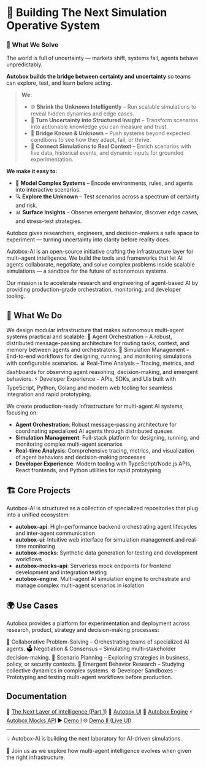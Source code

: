 # 🧩 Building The Next Simulation Operative System

### 🎯 What We Solve

The world is full of uncertainty — markets shift, systems fail, agents behave unpredictably.  

**Autobox builds the bridge between certainty and uncertainty** so teams can explore, test, and learn before acting.  

> **We:**  
> - 🌐 **Shrink the Unknown Intelligently** – Run scalable simulations to reveal hidden dynamics and edge cases.  
> - 🧠 **Turn Uncertainty into Structured Insight** – Transform scenarios into actionable knowledge you can measure and trust.  
> - 🌉 **Bridge Known & Unknown** – Push systems beyond expected conditions to see how they adapt, fail, or thrive.  
> - 🔗 **Connect Simulations to Real Context** – Enrich scenarios with live data, historical events, and dynamic inputs for grounded experimentation.  

**We make it easy to:**  
- 🧩 **Model Complex Systems** – Encode environments, rules, and agents into interactive scenarios.  
- 🔍 **Explore the Unknown** – Test scenarios across a spectrum of certainty and risk.  
- 📊 **Surface Insights** – Observe emergent behavior, discover edge cases, and stress-test strategies.  

Autobox gives researchers, engineers, and decision-makers a safe space to experiment — turning uncertainty into clarity before reality does.

Autobox-AI is an open-source initiative crafting the infrastructure layer for multi-agent intelligence.
We build the tools and frameworks that let AI agents collaborate, negotiate, and solve complex problems inside scalable simulations — a sandbox for the future of autonomous systems.

Our mission is to accelerate research and engineering of agent-based AI by providing production-grade orchestration, monitoring, and developer tooling.

## 🚀 What We Do

We design modular infrastructure that makes autonomous multi-agent systems practical and scalable:
🔗 Agent Orchestration – A robust, distributed message-passing architecture for routing tasks, context, and memory between agents and orchestrators.
🧪 Simulation Management – End-to-end workflows for designing, running, and monitoring simulations with configurable scenarios.
📊 Real-Time Analysis – Tracing, metrics, and dashboards for observing agent reasoning, decision-making, and emergent behaviors.
⚡ Developer Experience – APIs, SDKs, and UIs built with TypeScript, Python, Golang and modern web tooling for seamless integration and rapid prototyping.

We create production-ready infrastructure for multi-agent AI systems, focusing on:

- **Agent Orchestration**: Robust message-passing architecture for coordinating specialized AI agents through distributed queues
- **Simulation Management**: Full-stack platform for designing, running, and monitoring complex multi-agent scenarios
- **Real-time Analysis**: Comprehensive tracing, metrics, and visualization of agent behaviors and decision-making processes
- **Developer Experience**: Modern tooling with TypeScript/Node.js APIs, React frontends, and Python utilities for rapid prototyping

## 🏗 Core Projects

Autobox-AI is structured as a collection of specialized repositories that plug into a unified ecosystem:

- **autobox-api**: High-performance backend orchestrating agent lifecycles and inter-agent communication
- **autobox-ui**: Intuitive web interface for simulation management and real-time monitoring
- **autobox-mocks**: Synthetic data generation for testing and development workflows
- **autobox-mocks-api**: Serverless mock endpoints for frontend development and integration testing
- **autobox-engine**: Multi-agent AI simulation engine to orchestrate and manage complex multi-agent scenarios in isolation

## 🌍 Use Cases

Autobox provides a platform for experimentation and deployment across research, product, strategy and decision-making processes:

🤝 Collaborative Problem-Solving – Orchestrating teams of specialized AI agents.
🗳 Negotiation & Consensus – Simulating multi-stakeholder decision-making.
🧭 Scenario Planning – Exploring strategies in business, policy, or security contexts.
🔬 Emergent Behavior Research – Studying collective dynamics in complex systems.
⚙️ Developer Sandboxes – Prototyping and testing multi-agent workflows before production.

## Documentation

📖 [The Next Layer of Intelligence (Part 1)](https://margostino.com/posts/the-next-layer-of-intelligence-part-1)
🎨 [Autobox UI](https://github.com/Autobox-AI/autobox-ui)
🧠 [Autobox Engine](https://github.com/Autobox-AI/autobox-engine)
⚡ [Autobox Mocks API](https://github.com/Autobox-AI/autobox-mocks-api)
▶️ [Demo I](https://www.youtube.com/watch?v=He1DahMG-Kc)
🌐 [Demo II (Live UI)](https://autobox-ui.vercel.app/)

---

💡 Autobox-AI is building the next laboratory for AI-driven simulations.

🤝 Join us as we explore how multi-agent intelligence evolves when given the right infrastructure.
